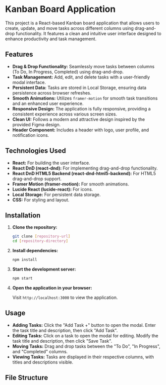 # Kanban Board Application

This project is a React-based Kanban board application that allows users to create, update, and move tasks across different columns using drag-and-drop functionality. It features a clean and intuitive user interface designed to enhance productivity and task management.

## Features

-   **Drag & Drop Functionality:** Seamlessly move tasks between columns (To Do, In Progress, Completed) using drag-and-drop.
-   **Task Management:** Add, edit, and delete tasks with a user-friendly modal interface.
-   **Persistent Data:** Tasks are stored in Local Storage, ensuring data persistence across browser refreshes.
-   **Smooth Animations:** Utilizes `framer-motion` for smooth task transitions and an enhanced user experience.
-   **Responsive Design:** The application is fully responsive, providing a consistent experience across various screen sizes.
-   **Clean UI:** Follows a modern and attractive design inspired by the provided Figma design.
-   **Header Component:** Includes a header with logo, user profile, and notification icons.

## Technologies Used

-   **React:** For building the user interface.
-   **React DnD (react-dnd):** For implementing drag-and-drop functionality.
-   **React DnD HTML5 Backend (react-dnd-html5-backend):** For HTML5 drag-and-drop support.
-   **Framer Motion (framer-motion):** For smooth animations.
-   **Lucide React (lucide-react):** For icons.
-   **Local Storage:** For persistent data storage.
-   **CSS:** For styling and layout.

## Installation

1.  **Clone the repository:**

    ```bash
    git clone [repository-url]
    cd [repository-directory]
    ```

2.  **Install dependencies:**

    ```bash
    npm install
    ```

3.  **Start the development server:**

    ```bash
    npm start
    ```

4.  **Open the application in your browser:**

    Visit `http://localhost:3000` to view the application.

## Usage

-   **Adding Tasks:** Click the "Add Task +" button to open the modal. Enter the task title and description, then click "Add Task".
-   **Editing Tasks:** Click on a task to open the modal for editing. Modify the task title and description, then click "Save Task".
-   **Moving Tasks:** Drag and drop tasks between the "To Do", "In Progress", and "Completed" columns.
-   **Viewing Tasks:** Tasks are displayed in their respective columns, with titles and descriptions visible.

## File Structure
